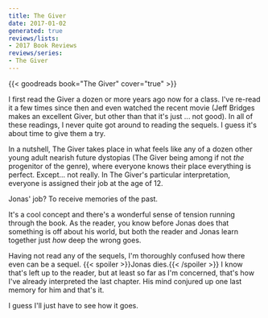 ```yaml
---
title: The Giver
date: 2017-01-02
generated: true
reviews/lists:
- 2017 Book Reviews
reviews/series:
- The Giver
---
```

{{< goodreads book="The Giver" cover="true" >}}

I first read the Giver a dozen or more years ago now for a class. I've re-read it a few times since then and even watched the recent movie (Jeff Bridges makes an excellent Giver, but other than that it's just ... not good). In all of these readings, I never quite got around to reading the sequels. I guess it's about time to give them a try.  

In a nutshell, The Giver takes place in what feels like any of a dozen other young adult nearish future dystopias (The Giver being among if not _the_ progenitor of the genre), where everyone knows their place everything is perfect. Except... not really. In The Giver's particular interpretation, everyone is assigned their job at the age of 12.  

<!--more-->

Jonas' job? To receive memories of the past.  

It's a cool concept and there's a wonderful sense of tension running through the book. As the reader, you know before Jonas does that something is off about his world, but both the reader and Jonas learn together just _how_ deep the wrong goes.  

Having not read any of the sequels, I'm thoroughly confused how there even can be a sequel.  {{< spoiler >}}Jonas dies.{{< /spoiler >}}  I know that's left up to the reader, but at least so far as I'm concerned, that's how I've already interpreted the last chapter. His mind conjured up one last memory for him and that's it.  

I guess I'll just have to see how it goes.


